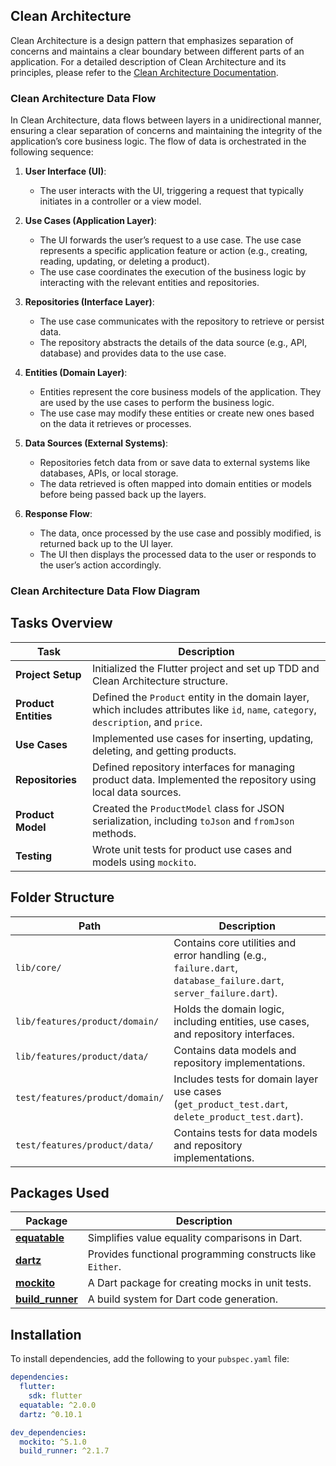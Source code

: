 ## Clean Architecture

Clean Architecture is a design pattern that emphasizes separation of concerns and maintains a clear boundary between different parts of an application. For a detailed description of Clean Architecture and its principles, please refer to the [Clean Architecture Documentation](https://example.com/clean-architecture-details).

### Clean Architecture Data Flow

In Clean Architecture, data flows between layers in a unidirectional manner, ensuring a clear separation of concerns and maintaining the integrity of the application’s core business logic. The flow of data is orchestrated in the following sequence:

1. **User Interface (UI)**: 
   - The user interacts with the UI, triggering a request that typically initiates in a controller or a view model.

2. **Use Cases (Application Layer)**: 
   - The UI forwards the user’s request to a use case. The use case represents a specific application feature or action (e.g., creating, reading, updating, or deleting a product).
   - The use case coordinates the execution of the business logic by interacting with the relevant entities and repositories.

3. **Repositories (Interface Layer)**: 
   - The use case communicates with the repository to retrieve or persist data.
   - The repository abstracts the details of the data source (e.g., API, database) and provides data to the use case.

4. **Entities (Domain Layer)**: 
   - Entities represent the core business models of the application. They are used by the use cases to perform the business logic.
   - The use case may modify these entities or create new ones based on the data it retrieves or processes.

5. **Data Sources (External Systems)**: 
   - Repositories fetch data from or save data to external systems like databases, APIs, or local storage.
   - The data retrieved is often mapped into domain entities or models before being passed back up the layers.

6. **Response Flow**:
   - The data, once processed by the use case and possibly modified, is returned back up to the UI layer.
   - The UI then displays the processed data to the user or responds to the user’s action accordingly.

### Clean Architecture Data Flow Diagram


## Tasks Overview

| **Task**                             | **Description**                                                                                                         |
|--------------------------------------|-------------------------------------------------------------------------------------------------------------------------|
| **Project Setup**                    | Initialized the Flutter project and set up TDD and Clean Architecture structure.                                         |
| **Product Entities**                 | Defined the `Product` entity in the domain layer, which includes attributes like `id`, `name`, `category`, `description`, and `price`. |
| **Use Cases**                        | Implemented use cases for inserting, updating, deleting, and getting products.                                           |
| **Repositories**                     | Defined repository interfaces for managing product data. Implemented the repository using local data sources.            |
| **Product Model**                    | Created the `ProductModel` class for JSON serialization, including `toJson` and `fromJson` methods.                      |
| **Testing**                          | Wrote unit tests for product use cases and models using `mockito`.                                                       |

## Folder Structure

| **Path**                             | **Description**                                                                                                         |
|--------------------------------------|-------------------------------------------------------------------------------------------------------------------------|
| `lib/core/`                          | Contains core utilities and error handling (e.g., `failure.dart`, `database_failure.dart`, `server_failure.dart`).       |
| `lib/features/product/domain/`       | Holds the domain logic, including entities, use cases, and repository interfaces.                                        |
| `lib/features/product/data/`         | Contains data models and repository implementations.                                                                    |
| `test/features/product/domain/`      | Includes tests for domain layer use cases (`get_product_test.dart`, `delete_product_test.dart`).                         |
| `test/features/product/data/`        | Contains tests for data models and repository implementations.                                                          |

## Packages Used

| **Package**                                | **Description**                                                                                                         |
|--------------------------------------------|-------------------------------------------------------------------------------------------------------------------------|
| **[equatable](https://pub.dev/packages/equatable)** | Simplifies value equality comparisons in Dart.                                                            |
| **[dartz](https://pub.dev/packages/dartz)**         | Provides functional programming constructs like `Either`.                                                    |
| **[mockito](https://pub.dev/packages/mockito)**     | A Dart package for creating mocks in unit tests.                                                            |
| **[build_runner](https://pub.dev/packages/build_runner)** | A build system for Dart code generation.                                                            |

## Installation

To install dependencies, add the following to your `pubspec.yaml` file:

```yaml
dependencies:
  flutter:
    sdk: flutter
  equatable: ^2.0.0
  dartz: ^0.10.1

dev_dependencies:
  mockito: ^5.1.0
  build_runner: ^2.1.7
